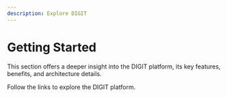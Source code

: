 ```yaml
---
description: Explore DIGIT
---
```


# Getting Started

This section offers a deeper insight into the DIGIT platform, its key features, benefits, and architecture details. 

Follow the links to explore the DIGIT platform.

